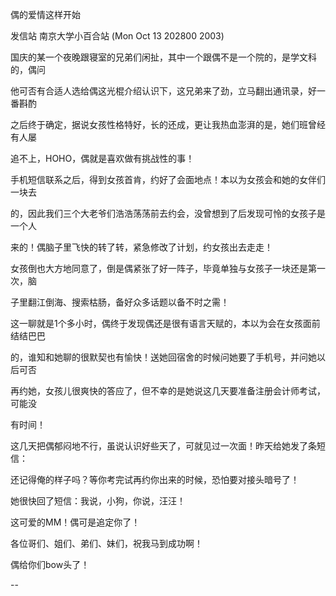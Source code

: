 偶的爱情这样开始

发信站 南京大学小百合站 (Mon Oct 13 202800 2003)





国庆的某一个夜晚跟寝室的兄弟们闲扯，其中一个跟偶不是一个院的，是学文科的，偶问

他可否有合适人选给偶这光棍介绍认识下，这兄弟来了劲，立马翻出通讯录，好一番斟酌

之后终于确定，据说女孩性格特好，长的还成，更让我热血澎湃的是，她们班曾经有人屡

追不上，HOHO，偶就是喜欢做有挑战性的事！



手机短信联系之后，得到女孩首肯，约好了会面地点！本以为女孩会和她的女伴们一块去

的，因此我们三个大老爷们浩浩荡荡前去约会，没曾想到了后发现可怜的女孩子是一个人

来的！偶脑子里飞快的转了转，紧急修改了计划，约女孩出去走走！



女孩倒也大方地同意了，倒是偶紧张了好一阵子，毕竟单独与女孩子一块还是第一次，脑

子里翻江倒海、搜索枯肠，备好众多话题以备不时之需！



这一聊就是1个多小时，偶终于发现偶还是很有语言天赋的，本以为会在女孩面前结结巴巴

的，谁知和她聊的很默契也有愉快！送她回宿舍的时候问她要了手机号，并问她以后可否

再约她，女孩儿很爽快的答应了，但不幸的是她说这几天要准备注册会计师考试，可能没

有时间！



这几天把偶郁闷地不行，虽说认识好些天了，可就见过一次面！昨天给她发了条短信：



还记得俺的样子吗？等你考完试再约你出来的时候，恐怕要对接头暗号了！

她很快回了短信：我说，小狗，你说，汪汪！



这可爱的MM！偶可是追定你了！



各位哥们、姐们、弟们、妹们，祝我马到成功啊！

偶给你们bow头了！

--

